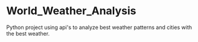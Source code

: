 # World_Weather_Analysis
Python project using api's to analyze best weather patterns and cities with the best weather.
